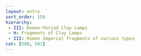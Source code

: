 ```yaml
---
layout: entry
sort_order: 159
hierarchy:
 - III: Roman-Period Clay Lamps
 - H: Fragments of Clay Lamps
 - III: Roman Imperial fragments of various types
cat: [580, 581]
---
```

